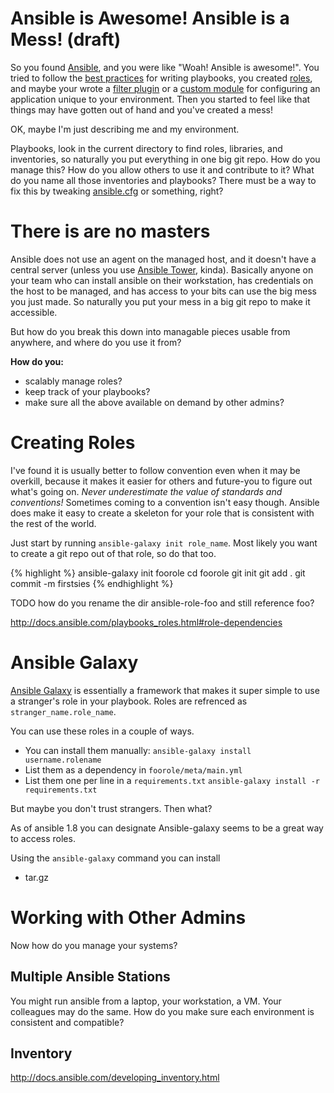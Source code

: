Ansible is Awesome! Ansible is a Mess! (draft)
===

So you found [Ansible](http://www.ansible.com), and you were like "Woah! Ansible is awesome!". You tried to follow the [best practices](http://docs.ansible.com/playbooks_best_practices.html) for writing playbooks, you created [roles](http://docs.ansible.com/playbooks_roles.html), and maybe your wrote a [filter plugin](http://docs.ansible.com/developing_plugins.html) or a [custom module](http://docs.ansible.com/developing_modules.html) for configuring an application unique to your environment. Then you started to feel like that things may have gotten out of hand and you've created a mess!

OK, maybe I'm just describing me and my environment.

Playbooks, look in the current directory to find roles, libraries, and inventories, so naturally you put everything in one big git repo. How do you manage this? How do you allow others to use it and contribute to it? What do you name all those inventories and playbooks? There must be a way to fix this by tweaking [ansible.cfg](http://docs.ansible.com/intro_configuration.html) or something, right?

There is are no masters
===

Ansible does not use an agent on the managed host, and it doesn't have a central server (unless you use [Ansible Tower](http://docs.ansible.com/tower.html), kinda). Basically anyone on your team who can install ansible on their workstation, has credentials on the host to be managed, and has access to your bits can use the big mess you just made. So naturally you put your mess in a big git repo to make it accessible.

But how do you break this down into managable pieces usable from anywhere, and where do you use it from?

**How do you:**
- scalably manage roles?
- keep track of your playbooks?
- make sure all the above available on demand by other admins?

Creating Roles
===
I've found it is usually better to follow convention even when it may be overkill, because it makes it easier for others and future-you to figure out what's going on. _Never underestimate the value of standards and conventions!_ Sometimes coming to a convention isn't easy though. Ansible does make it easy to create a skeleton for your role that is consistent with the rest of the world. 

Just start by running `ansible-galaxy init role_name`. Most likely you want to create a git repo out of that role, so do that too.

{% highlight %}
ansible-galaxy init foorole
cd foorole
git init
git add .
git commit -m firstsies
{% endhighlight %}

TODO how do you rename the dir ansible-role-foo and still reference foo?

http://docs.ansible.com/playbooks_roles.html#role-dependencies

Ansible Galaxy
===

[Ansible Galaxy](http://galaxy.ansible.com/) is essentially a framework that makes it super simple to use a stranger's role in your playbook. Roles are refrenced as `stranger_name.role_name`.

You can use these roles in a couple of ways. 

- You can install them manually:
 `ansible-galaxy install username.rolename`
- List them as a dependency in `foorole/meta/main.yml`
- List them one per line in a `requirements.txt`
 `ansible-galaxy install -r requirements.txt`

But maybe you don't trust strangers. Then what?

As of ansible 1.8 you can designate 
Ansible-galaxy seems to be a great way to access roles.


Using the `ansible-galaxy` command you can install 

- tar.gz

Working with Other Admins
===

Now how do you manage your systems?

Multiple Ansible Stations
---
You might run ansible from a laptop, your workstation, a VM. Your colleagues may do the same. How do you make sure each environment is consistent and compatible?

Inventory
---
http://docs.ansible.com/developing_inventory.html
